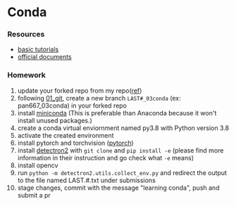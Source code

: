 # Conda

### Resources
 - [basic tutorials](https://astrobiomike.github.io/unix/conda-intro)
 - [official documents](https://conda.io/projects/conda/en/latest/user-guide/getting-started.html)

### Homework
 1. update your forked repo from my repo([ref](https://docs.github.com/en/pull-requests/collaborating-with-pull-requests/working-with-forks/syncing-a-fork))
 1. following [01_git](../01_git/), create a new branch `LAST#_03conda` (ex: pan667_03conda) in your forked repo
 1. install [miniconda](https://docs.conda.io/en/latest/miniconda.html) (This is preferable than Anaconda because it won't install unused packages.)
 1. create a conda virtual enviornment named py3.8 with Python version 3.8
 1. activate the created environment
 1. install pytorch and torchvision ([pytorch](https://pytorch.org))
 1. install [detectron2](https://github.com/facebookresearch/detectron2) with `git clone` and `pip install -e` (please find more information in their instruction and go check what `-e` means)
 1. install opencv
 1. run `python -m detectron2.utils.collect_env.py` and redirect the output to the file named LAST.#.txt under submissions
 1. stage changes, commit with the message "learning conda", push and submit a pr